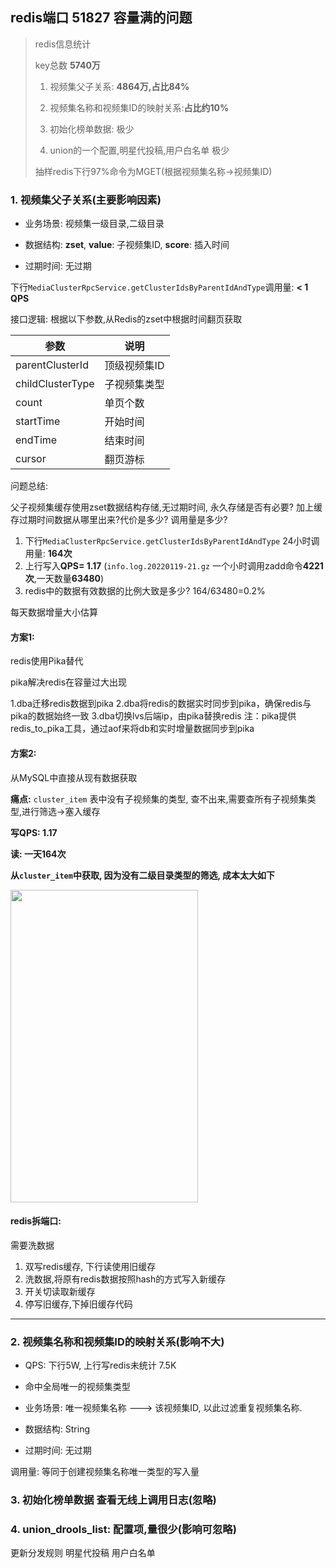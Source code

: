 ## redis端口 51827 容量满的问题

> redis信息统计
> 
> key总数 **5740万**
> 
> 
> 1. 视频集父子关系: **4864万,占比84%**
> 
> 2. 视频集名称和视频集ID的映射关系:**占比约10%**
> 
> 3. 初始化榜单数据: 极少
> 
> 4. union的一个配置,明星代投稿,用户白名单  极少
> 
> 抽样redis下行97%命令为MGET(根据视频集名称->视频集ID)

### 1. 视频集父子关系(主要影响因素)

- 业务场景:  视频集一级目录,二级目录 

- 数据结构: **zset**, **value**: 子视频集ID, **score**: 插入时间

- 过期时间: 无过期

下行`MediaClusterRpcService.getClusterIdsByParentIdAndType`调用量: **< 1 QPS**

接口逻辑: 根据以下参数,从Redis的zset中根据时间翻页获取

| 参数 | 说明 |
| ------ | ------ |
| parentClusterId | 顶级视频集ID |
| childClusterType | 子视频集类型 |
| count | 单页个数 |
| startTime | 开始时间 |
| endTime | 结束时间 |
| cursor | 翻页游标 |


问题总结: 

父子视频集缓存使用zset数据结构存储,无过期时间, 永久存储是否有必要? 加上缓存过期时间数据从哪里出来?代价是多少? 调用量是多少? 

1. 下行`MediaClusterRpcService.getClusterIdsByParentIdAndType` 24小时调用量: **164次**
2. 上行写入**QPS= 1.17**  (`info.log.20220119-21.gz` 一个小时调用zadd命令**4221次**,一天数量**63480**)
3. redis中的数据有效数据的比例大致是多少?  164/63480=0.2%

每天数据增量大小估算

#### 方案1: 
redis使用Pika替代

pika解决redis在容量过大出现

  1.dba迁移redis数据到pika
  2.dba将redis的数据实时同步到pika，确保redis与pika的数据始终一致
  3.dba切换lvs后端ip，由pika替换redis
  注：pika提供redis_to_pika工具，通过aof来将db和实时增量数据同步到pika


#### 方案2:

从MySQL中直接从现有数据获取

**痛点:**
`cluster_item` 表中没有子视频集的类型, 查不出来,需要查所有子视频集类型,进行筛选->塞入缓存

**写QPS: 1.17**

**读: 一天164次**

**从`cluster_item`中获取, 因为没有二级目录类型的筛选, 成本太大如下**

<img src=http://git.intra.weibo.com/im/form//uploads/6bbe5d66bdfea476048a519c288f2b39/image.png width=300 height=500 />

#### redis拆端口:

需要洗数据

1. 双写redis缓存, 下行读使用旧缓存
2. 洗数据,将原有redis数据按照hash的方式写入新缓存
3. 开关切读取新缓存
4. 停写旧缓存,下掉旧缓存代码





----


### 2. 视频集名称和视频集ID的映射关系(影响不大)
- QPS:  下行5W, 上行写redis未统计  7.5K
- 命中全局唯一的视频集类型

- 业务场景:  唯一视频集名称 ---> 该视频集ID, 以此过滤重复视频集名称.
- 数据结构: String
- 过期时间: 无过期

调用量: 等同于创建视频集名称唯一类型的写入量

### 3. 初始化榜单数据  查看无线上调用日志(忽略)

### 4. union_drools_list: 配置项,量很少(影响可忽略)

更新分发规则 明星代投稿 用户白名单
